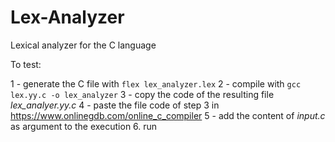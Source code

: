 # Lex-Analyzer
Lexical analyzer for the C language
 
To test: 

1 - generate the C file with ```flex lex_analyzer.lex```
2 - compile with ```gcc lex.yy.c -o lex_analyzer```
3 - copy the code of the resulting file *lex_analyer.yy.c* 
4 - paste the file code of step 3 in https://www.onlinegdb.com/online_c_compiler
5 - add the content of *input.c* as argument to the execution
6. run 
